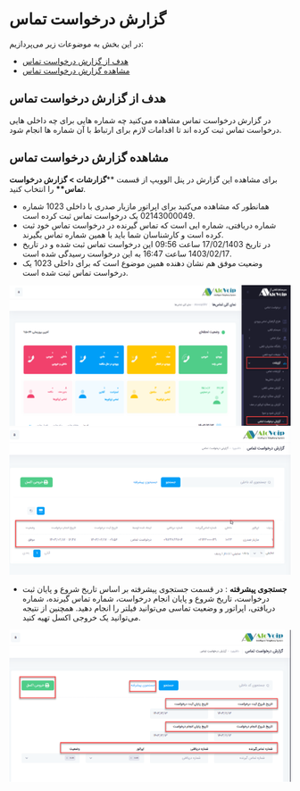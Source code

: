 # گزارش درخواست تماس

در این بخش به موضوعات زیر می‌پردازیم:
- [هدف از گزارش درخواست تماس ](#PurposeOfCallRequestReport) <br>
- [مشاهده گزارش درخواست تماس](#ViewCallRequestReport) <br>

## هدف از گزارش درخواست تماس<br>
در گزارش درخواست تماس مشاهده می‌کنید چه شماره هایی برای چه داخلی هایی درخواست تماس ثبت کرده اند تا اقدامات لازم برای ارتباط با آن شماره ها انجام شود.<br>

## مشاهده گزارش درخواست تماس
برای مشاهده این گزارش در پنل الوویپ از قسمت \*\***گزارشات > گزارش درخواست تماس\*\*** را انتخاب کنید.
- همانطور که مشاهده می‌کنید برای اپراتور مازیار صدری با داخلی 1023 شماره 02143000049 یک درخواست تماس ثبت کرده است.
- شماره دریافتی، شماره ایی است که تماس گیرنده در درخواست تماس خود ثبت  کرده است و کارشناسان شما باید با همین شماره تماس بگیرند.
- در تاریخ 17/02/1403 ساعت 09:56 این درخواست تماس ثبت شده و در تاریخ 1403/02/17 ساعت 16:47 به این درخواست رسیدگی شده است.
- وضعیت موفق هم نشان دهنده همین موضوع است که برای داخلی 1023 یک درخواست تماس ثبت شده است.

![باز کردن بخش گزارش درخواست تماس ](./Image/callreq001.png)
![باز کردن بخش گزارش درخواست تماس ](./Image/callreq002.png)

- **جستجوی پیشرفته** :  در قسمت جستجوی پیشرفته  بر اساس تاریخ شروع و پایان ثبت درخواست، تاریخ شروع و پایان انجام درخواست، شماره تماس گیرنده، شماره دریافتی، اپراتور و وضعیت تماسی می‌توانید فیلتر را انجام دهید. همچنین از نتیجه می‌توانید یک خروجی اکسل تهیه کنید.

![باز کردن بخش گزارش درخواست تماس ](./Image/callreq003.png)
